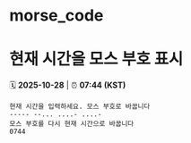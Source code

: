 # morse_code
# 현재 시간을 모스 부호 표시
<!-- MORSE_TIME_START -->
🗓️ **2025-10-28** | ⏰ **07:44 (KST)**

```
현재 시간을 입력하세요. 모스 부호로 바꿉니다
----- --... ....- ....-
모스 부호를 다시 현재 시간으로 바꿉니다
0744
```
<!-- MORSE_TIME_END -->
